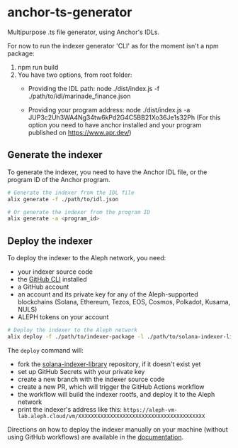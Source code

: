 # anchor-ts-generator
Multipurpose .ts file generator, using Anchor's IDLs.

For now to run the indexer generator 'CLI' as for the moment isn't a npm package: 
1. npm run build
2. You have two options, from root folder:
    - Providing the IDL path: node ./dist/index.js -f ./path/to/idl/marinade_finance.json

    - Providing your program address: node ./dist/index.js -a JUP3c2Uh3WA4Ng34tw6kPd2G4C5BB21Xo36Je1s32Ph
    (For this option you need to have anchor installed and your program published on https://www.apr.dev/)

## Generate the indexer
To generate the indexer, you need to have the Anchor IDL file, or the program ID of the Anchor program.
```bash
# Generate the indexer from the IDL file
alix generate -f ./path/to/idl.json

# Or generate the indexer from the program ID
alix generate -a <program_id>
```

## Deploy the indexer
To deploy the indexer to the Aleph network, you need:
- your indexer source code
- the [GitHub CLI](https://cli.github.com/) installed
- a GitHub account
- an account and its private key for any of the Aleph-supported blockchains (Solana, Ethereum, Tezos, EOS, Cosmos, Polkadot, Kusama, NULS)
- ALEPH tokens on your account

```bash
# Deploy the indexer to the Aleph network
alix deploy -f ./path/to/indexer-package -l ./path/to/solana-indexer-library -k /path/to/key.json
```

The `deploy` command will:
- fork the [solana-indexer-library](https://github.com/aleph-im/solana-indexer-library) repository, if it doesn't exist yet
- set up GitHub Secrets with your private key
- create a new branch with the indexer source code
- create a new PR, which will trigger the GitHub Actions workflow
- the workflow will build the indexer rootfs, and deploy it to the Aleph network
- print the indexer's address like this: `https://aleph-vm-lab.aleph.cloud/vm/XXXXXXXXXXXXXXXXXXXXXXXXXXXXXXXXXXXXXXXX`

Directions on how to deploy the indexer manually on your machine (without using GitHub workflows) are available in the [documentation](https://docs.aleph.im/developers/aleph-ts-generator).